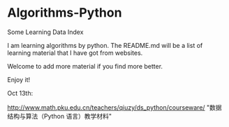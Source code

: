 # Algorithms-Python
Some Learning Data Index

I am learning algorithms by python. The README.md will be a list of learning material that I have got from websites.

Welcome to add more material if you find more better.

Enjoy it!

Oct 13th:

http://www.math.pku.edu.cn/teachers/qiuzy/ds_python/courseware/  "数据结构与算法（Python 语言）教学材料"


